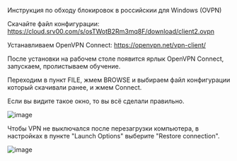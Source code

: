 Инструкция по обходу блокировок в российскии для Windows (OVPN)

Скачайте файл конфигурации: https://cloud.srv00.com/s/osTWotB2Rm3mq8F/download/client2.ovpn

Устанавливаем OpenVPN Connect: https://openvpn.net/vpn-client/

После установки на рабочем столе появится ярлык OpenVPN Connect, запускаем, пролистываем обучение.

Переходим в пункт FILE, жмем BROWSE и выбираем файл конфигурации который скачивали ранее, и жмем Connect.

Если вы видите такое окно, то вы всё сделали правильно.

![image](https://cloud.srv00.com/apps/files_sharing/publicpreview/wxmxKmWiJeGXATt?x=1908&y=629&a=true&file=img1.PNG&scalingup=0)

Чтобы VPN не выключался после перезагрузки компьютера, в настройках в пункте "Launch Options" выберите "Restore connection".

![image](https://cloud.srv00.com/apps/files_sharing/publicpreview/AN9exKizHK7s3Yd?x=1908&y=629&a=true&file=img2.PNG&scalingup=0)
